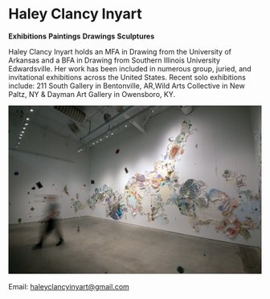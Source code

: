 # Haley Clancy Inyart


**Exhibitions**
**Paintings**
**Drawings**
**Sculptures**

Haley Clancy Inyart holds an MFA in Drawing from the University of Arkansas and a BFA in Drawing from Southern Illinois University Edwardsville. Her work has been included in numerous group, juried, and invitational exhibitions across the United States. Recent solo exhibitions include: 211 South Gallery in Bentonville, AR,Wild Arts Collective in New Paltz, NY & Dayman Art Gallery in Owensboro, KY.


![Alt Text](artwork11.jpg)


Email: [haleyclancyinyart@gmail.com](mailto:haleyclancyinyart@gmail.com)




 
